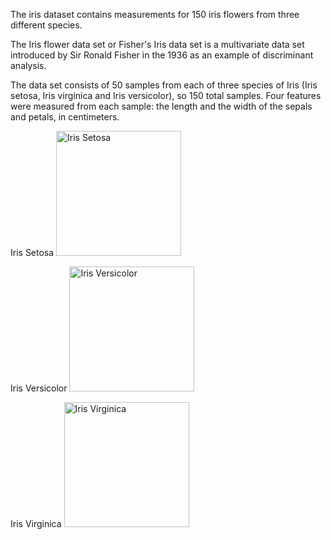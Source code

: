 The iris dataset contains measurements for 150 iris flowers from three different species.

The Iris flower data set or Fisher's Iris data set is a multivariate data set introduced by Sir Ronald Fisher in the 1936 as an example of discriminant analysis. 

The data set consists of 50 samples from each of three species of Iris (Iris setosa, Iris virginica and Iris versicolor), so 150 total samples. Four features were measured from each sample: the length and the width of the sepals and petals, in centimeters.

<div>
Iris Setosa 
<img width="200" alt="Iris Setosa" src="http://upload.wikimedia.org/wikipedia/commons/5/56/Kosaciec_szczecinkowaty_Iris_setosa.jpg">
</div>

Iris Versicolor
<img width="200" alt="Iris Versicolor" src="http://upload.wikimedia.org/wikipedia/commons/4/41/Iris_versicolor_3.jpg">

Iris Virginica
<img width="200" alt="Iris Virginica" src="http://upload.wikimedia.org/wikipedia/commons/9/9f/Iris_virginica.jpg">
